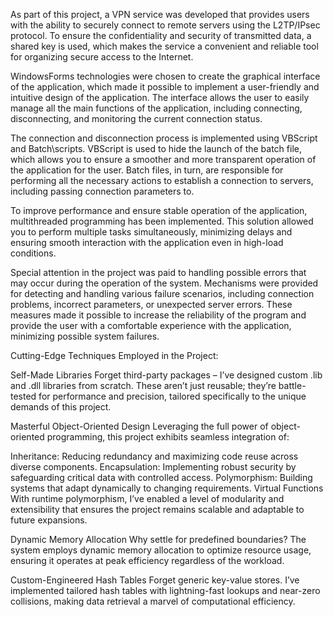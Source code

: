As part of this project, a VPN service was developed that provides users with the ability to securely connect to remote servers using the L2TP/IPsec protocol. To ensure the confidentiality and security of transmitted data, a shared key is used, which makes the service a convenient and reliable tool for organizing secure access to the Internet.



WindowsForms technologies were chosen to create the graphical interface of the application, which made it possible to implement a user-friendly and intuitive design of the application. The interface allows the user to easily manage all the main functions of the application, including connecting, disconnecting, and monitoring the current connection status.



The connection and disconnection process is implemented using VBScript and Batch\scripts. VBScript is used to hide the launch of the batch file, which allows you to ensure a smoother and more transparent operation of the application for the user. Batch files, in turn, are responsible for performing all the necessary actions to establish a connection to servers, including passing connection parameters to.



To improve performance and ensure stable operation of the application, multithreaded programming has been implemented. This solution allowed you to perform multiple tasks simultaneously, minimizing delays and ensuring smooth interaction with the application even in high-load conditions.



Special attention in the project was paid to handling possible errors that may occur during the operation of the system. Mechanisms were provided for detecting and handling various failure scenarios, including connection problems, incorrect parameters, or unexpected server errors. These measures made it possible to increase the reliability of the program and provide the user with a comfortable experience with the application, minimizing possible system failures.


Cutting-Edge Techniques Employed in the Project:

Self-Made Libraries
Forget third-party packages – I’ve designed custom .lib and .dll libraries from scratch. These aren’t just reusable; they’re battle-tested for performance and precision, tailored specifically to the unique demands of this project.

Masterful Object-Oriented Design
Leveraging the full power of object-oriented programming, this project exhibits seamless integration of:

Inheritance: Reducing redundancy and maximizing code reuse across diverse components.
Encapsulation: Implementing robust security by safeguarding critical data with controlled access.
Polymorphism: Building systems that adapt dynamically to changing requirements.
Virtual Functions
With runtime polymorphism, I’ve enabled a level of modularity and extensibility that ensures the project remains scalable and adaptable to future expansions.

Dynamic Memory Allocation
Why settle for predefined boundaries? The system employs dynamic memory allocation to optimize resource usage, ensuring it operates at peak efficiency regardless of the workload.

Custom-Engineered Hash Tables
Forget generic key-value stores. I’ve implemented tailored hash tables with lightning-fast lookups and near-zero collisions, making data retrieval a marvel of computational efficiency.
